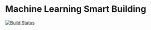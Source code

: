 Machine Learning Smart Building
===============================

[![Build Status](https://travis-ci.com/mattmaynes2/smart-learning.svg?token=MPuUxtfuLzmhXtay93BR&branch=master)](https://travis-ci.com/mattmaynes2/smart-learning)
